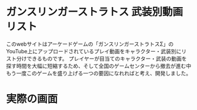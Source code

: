 # ガンスリンガーストラトス 武装別動画リスト
このwebサイトはアーケードゲームの「ガンスリンガーストラトスΣ」のYouTube上にアップロードされているプレイ動画をキャラクター・武装別にリスト分けできるものです。
プレイヤーが目当てのキャラクター・武装の動画を探す時間を大幅に短縮するため、そして全国のゲームセンターから撤去が進む中もう一度このゲームを盛り上げる一つの要因になれればと考え、開発しました。

# 実際の画面
